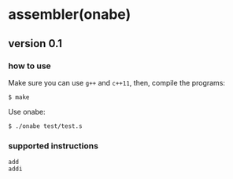 # assembler(onabe)
## version 0.1
### how to use
Make sure you can use `g++` and `c++11`, then, compile the programs:
```
$ make
```
Use onabe:
```
$ ./onabe test/test.s
```

### supported instructions
```
add
addi
```
